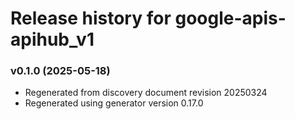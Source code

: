 # Release history for google-apis-apihub_v1

### v0.1.0 (2025-05-18)

* Regenerated from discovery document revision 20250324
* Regenerated using generator version 0.17.0

